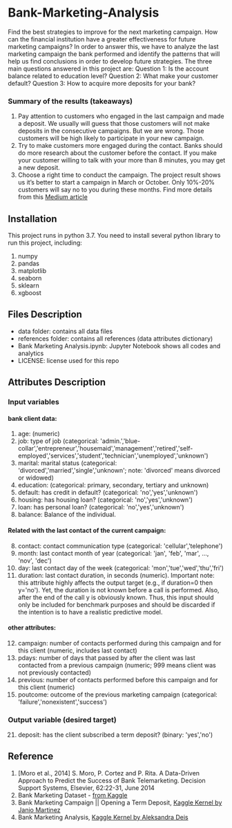 # Bank-Marketing-Analysis
Find the best strategies to improve for the next marketing campaign. How can the financial institution have a greater effectiveness for future marketing campaigns? In order to answer this, we have to analyze the last marketing campaign the bank performed and identify the patterns that will help us find conclusions in order to develop future strategies.
The three main questions answered in this project are:
Question 1: Is the account balance related to education level?
Question 2: What make your customer default?
Question 3: How to acquire more deposits for your bank?
### Summary of the results (takeaways)
1. Pay attention to customers who engaged in the last campaign and made a deposit. We usually will guess that those customers will not make deposits in the consecutive campaigns. But we are wrong. Those customers will be high likely to participate in your new campaign.
2. Try to make customers more engaged during the contact. Banks should do more research about the customer before the contact. If you make your customer willing to talk with your more than 8 minutes, you may get a new deposit.
3. Choose a right time to conduct the campaign. The project result shows us it’s better to start a campaign in March or October. Only 10%-20% customers will say no to you during these months.
Find more details from this [Medium article](https://medium.com/@JinzeL/know-your-customers-and-get-more-deposits-for-your-bank-60c3f4036398)
## Installation
This project runs in python 3.7. You need to install several python library to run this project, including:
1. numpy
2. pandas
3. matplotlib
4. seaborn
5. sklearn
6. xgboost
## Files Description
- data folder: contains all data files
- references folder: contains all references (data attributes dictionary)
- Bank Marketing Analysis.ipynb: Jupyter Notebook shows all codes and analytics
- LICENSE: license used for this repo

## Attributes Description
### Input variables
#### bank client data:
1. age: (numeric)
2. job: type of job (categorical: 'admin.','blue-collar','entrepreneur','housemaid','management','retired','self-employed','services','student','technician','unemployed','unknown')
3. marital: marital status (categorical: 'divorced','married','single','unknown'; note: 'divorced' means divorced or widowed)
4. education: (categorical: primary, secondary, tertiary and unknown)
5. default: has credit in default? (categorical: 'no','yes','unknown')
6. housing: has housing loan? (categorical: 'no','yes','unknown')
7. loan: has personal loan? (categorical: 'no','yes','unknown')
8. balance: Balance of the individual.

#### Related with the last contact of the current campaign:
8. contact: contact communication type (categorical: 'cellular','telephone')
9. month: last contact month of year (categorical: 'jan', 'feb', 'mar', ..., 'nov', 'dec')
10. day: last contact day of the week (categorical: 'mon','tue','wed','thu','fri')
11. duration: last contact duration, in seconds (numeric). Important note: this attribute highly affects the output target (e.g., if duration=0 then y='no'). Yet, the duration is not known before a call is performed. Also, after the end of the call y is obviously known. Thus, this input should only be included for benchmark purposes and should be discarded if the intention is to have a realistic predictive model.

#### other attributes:
12. campaign: number of contacts performed during this campaign and for this client (numeric, includes last contact)
13. pdays: number of days that passed by after the client was last contacted from a previous campaign (numeric; 999 means client was not previously contacted)
14. previous: number of contacts performed before this campaign and for this client (numeric)
15. poutcome: outcome of the previous marketing campaign (categorical: 'failure','nonexistent','success')

### Output variable (desired target)
21. deposit: has the client subscribed a term deposit? (binary: 'yes','no')

## Reference
1. [Moro et al., 2014] S. Moro, P. Cortez and P. Rita. A Data-Driven Approach to Predict the Success of Bank Telemarketing. Decision Support Systems, Elsevier, 62:22-31, June 2014
2. Bank Marketing Dataset - [from Kaggle](https://www.kaggle.com/janiobachmann/bank-marketing-dataset)
3. Bank Marketing Campaign || Opening a Term Deposit, [Kaggle Kernel by Janio Martinez](https://www.kaggle.com/aleksandradeis/bank-marketing-analysis#Introduction)
4. Bank Marketing Analysis, [Kaggle Kernel by Aleksandra Deis](https://www.kaggle.com/aleksandradeis/bank-marketing-analysis/notebook)